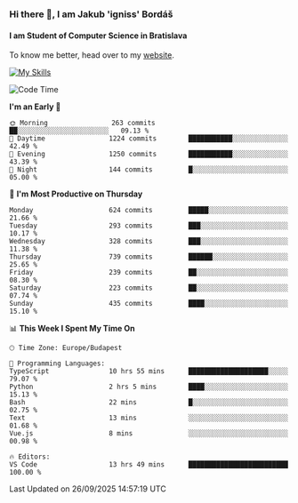 ### Hi there 👋, I am Jakub 'igniss' Bordáš

#### I am Student of Computer Science in Bratislava
To know me better, head over to my [website](https://bordas.sk).

[![My Skills](https://skillicons.dev/icons?i=js,typescript,html,css,figma,svelte,vue,next,postgresql,nest,express,nodejs)](https://bordas.sk)


<!--START_SECTION:waka-->
![Code Time](http://img.shields.io/badge/Code%20Time-2%2C145%20hrs%2046%20mins-blue)

**I'm an Early 🐤** 

```text
🌞 Morning                263 commits         ██░░░░░░░░░░░░░░░░░░░░░░░   09.13 % 
🌆 Daytime                1224 commits        ███████████░░░░░░░░░░░░░░   42.49 % 
🌃 Evening                1250 commits        ███████████░░░░░░░░░░░░░░   43.39 % 
🌙 Night                  144 commits         █░░░░░░░░░░░░░░░░░░░░░░░░   05.00 % 
```
📅 **I'm Most Productive on Thursday** 

```text
Monday                   624 commits         █████░░░░░░░░░░░░░░░░░░░░   21.66 % 
Tuesday                  293 commits         ███░░░░░░░░░░░░░░░░░░░░░░   10.17 % 
Wednesday                328 commits         ███░░░░░░░░░░░░░░░░░░░░░░   11.38 % 
Thursday                 739 commits         ██████░░░░░░░░░░░░░░░░░░░   25.65 % 
Friday                   239 commits         ██░░░░░░░░░░░░░░░░░░░░░░░   08.30 % 
Saturday                 223 commits         ██░░░░░░░░░░░░░░░░░░░░░░░   07.74 % 
Sunday                   435 commits         ████░░░░░░░░░░░░░░░░░░░░░   15.10 % 
```


📊 **This Week I Spent My Time On** 

```text
🕑︎ Time Zone: Europe/Budapest

💬 Programming Languages: 
TypeScript               10 hrs 55 mins      ████████████████████░░░░░   79.07 % 
Python                   2 hrs 5 mins        ████░░░░░░░░░░░░░░░░░░░░░   15.13 % 
Bash                     22 mins             █░░░░░░░░░░░░░░░░░░░░░░░░   02.75 % 
Text                     13 mins             ░░░░░░░░░░░░░░░░░░░░░░░░░   01.68 % 
Vue.js                   8 mins              ░░░░░░░░░░░░░░░░░░░░░░░░░   00.98 % 

🔥 Editors: 
VS Code                  13 hrs 49 mins      █████████████████████████   100.00 % 
```


 Last Updated on 26/09/2025 14:57:19 UTC
<!--END_SECTION:waka-->
